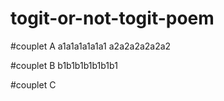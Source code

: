 # togit-or-not-togit-poem

#couplet A
a1a1a1a1a1a1
a2a2a2a2a2a2

#couplet B
b1b1b1b1b1b1b1

#couplet C
